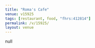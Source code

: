 ```yaml
---
title: "Roma's Cafe"
venue: v15925
tags: [restaurant, food, "fhrs:412814"]
permalink: /v/15925/
layout: venue
---
```

null